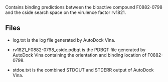Contains binding predictions between the bioactive compound F0882-0798 and the cside search space on the virulence factor rv1821.

## Files

- log.txt is the log file generated by AutoDock Vina.

- rv1821_F0882-0798_cside.pdbqt is the PDBQT file generated by AutoDock Vina containing the orientation and binding location of F0882-0798.

- stdoe.txt is the combined STDOUT and STDERR output of AutoDock Vina.

